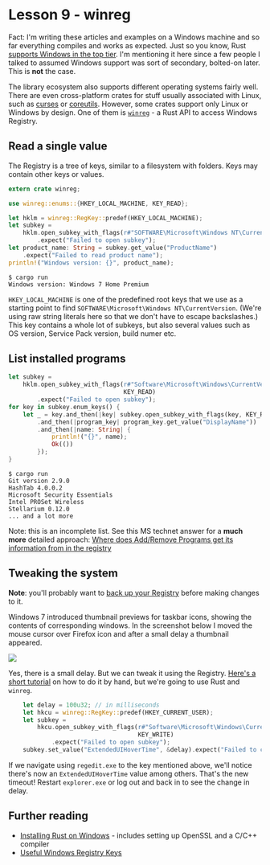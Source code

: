 # Lesson 9 - winreg

Fact: I'm writing these articles and examples on a Windows machine and
so far everything compiles and works as expected. Just so you know, Rust
[supports Windows in the top tier](https://forge.rust-lang.org/platform-support.html).
I'm mentioning it here since a few people I talked to assumed Windows support
was sort of secondary, bolted-on later. This is **not** the case.

The library ecosystem also supports different operating systems fairly well.
There are even cross-platform crates for stuff usually associated with Linux,
such as [curses](https://github.com/ihalila/pancurses) or
[coreutils](https://github.com/uutils/coreutils).
However, some crates support only Linux or Windows by design. One of them is
[`winreg`](https://crates.io/crates/winreg) - a Rust API to access
Windows Registry.

Read a single value
-------------------

The Registry is a tree of keys, similar to a filesystem with folders.
Keys may contain other keys or values.

```rust
extern crate winreg;

use winreg::enums::{HKEY_LOCAL_MACHINE, KEY_READ};

let hklm = winreg::RegKey::predef(HKEY_LOCAL_MACHINE);
let subkey =
    hklm.open_subkey_with_flags(r#"SOFTWARE\Microsoft\Windows NT\CurrentVersion"#, KEY_READ)
        .expect("Failed to open subkey");
let product_name: String = subkey.get_value("ProductName")
    .expect("Failed to read product name");
println!("Windows version: {}", product_name);
```

```text
$ cargo run
Windows version: Windows 7 Home Premium
```

`HKEY_LOCAL_MACHINE` is one of the predefined root keys that we use as a
starting point to find `SOFTWARE\Microsoft\Windows NT\CurrentVersion`.
(We're using raw string literals here so that we don't have to escape
backslashes.) This key contains a whole lot of subkeys, but also several values
such as OS version, Service Pack version, build numer etc.

List installed programs
-----------------------

```rust
let subkey =
    hklm.open_subkey_with_flags(r#"Software\Microsoft\Windows\CurrentVersion\Uninstall"#,
                                KEY_READ)
        .expect("Failed to open subkey");
for key in subkey.enum_keys() {
    let _ = key.and_then(|key| subkey.open_subkey_with_flags(key, KEY_READ))
        .and_then(|program_key| program_key.get_value("DisplayName"))
        .and_then(|name: String| {
            println!("{}", name);
            Ok(())
        });
}
```

```text
$ cargo run
Git version 2.9.0
HashTab 4.0.0.2
Microsoft Security Essentials
Intel PROSet Wireless
Stellarium 0.12.0
... and a lot more
```

Note: this is an incomplete list. See this MS technet answer for a **much more**
detailed approach:
[Where does Add/Remove Programs get its information from in the registry](https://social.technet.microsoft.com/Forums/windows/en-US/d913471a-d7fb-448d-869b-da9025dcc943/where-does-addremove-programs-get-its-information-from-in-the-registry?forum=w7itprogeneral)

Tweaking the system
-------------------

**Note**: you'll probably want to
[back up your Registry](https://support.microsoft.com/en-us/kb/322756) before
making changes to it.

Windows 7 introduced thumbnail previews for taskbar icons, showing the contents
of corresponding windows. In the screenshot below I moved the mouse cursor over
Firefox icon and after a small delay a thumbnail appeared.

![](http://wstaw.org/m/2016/12/07/thumbnails.png)

Yes, there is a small delay. But we can tweak it using the Registry.
[Here's a short tutorial](http://www.askvg.com/how-to-adjust-taskbar-thumbnail-delay-time-in-windows-7/)
on how to do it by hand, but we're going to use Rust and `winreg`.

```rust
    let delay = 100u32; // in milliseconds
    let hkcu = winreg::RegKey::predef(HKEY_CURRENT_USER);
    let subkey =
        hkcu.open_subkey_with_flags(r#"Software\Microsoft\Windows\CurrentVersion\Explorer\Advanced"#,
                                    KEY_WRITE)
            .expect("Failed to open subkey");
    subkey.set_value("ExtendedUIHoverTime", &delay).expect("Failed to change thumbnail timeout");
```

If we navigate using `regedit.exe` to the key mentioned above, we'll notice
there's now an `ExtendedUIHoverTime` value among others. That's the new timeout!
Restart `explorer.exe` or log out and back in to see the change in delay.

Further reading
---------------

 - [Installing Rust on Windows](https://facility9.com/2016/03/installing-rust-on-windows/) - includes setting up OpenSSL and a C/C++ compiler
 - [Useful Windows Registry Keys](http://www.jasinskionline.com/TechnicalWiki/Useful-Windows-Registry-Keys.ashx)

